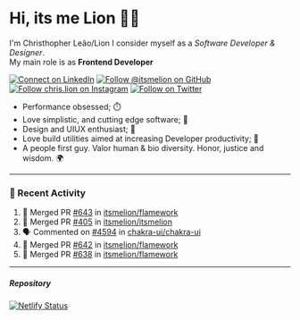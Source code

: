 # Hi, its me Lion 👋🦁

I'm Christhopher Leão/Lion
I consider myself as a _Software Developer & Designer_.<br/>My main role is as <b>Frontend Developer</b>
<br />

[![Connect on LinkedIn](https://img.shields.io/badge/--linkedin?label=LinkedIn&logo=LinkedIn&style=social)](https://www.linkedin.com/in/chrislion)
[![Follow @itsmelion on GitHub](https://img.shields.io/github/followers/itsmelion?label=follow%20%40itsmeLion&style=social)](https://github.com/itsmelion)
[![Follow chris.lion on Instagram](https://img.shields.io/badge/--instagram?label=@chris.lion&logo=Instagram&style=social)](https://instagram.com/chris.lion)
[![Follow on Twitter](https://img.shields.io/badge/--twitter?label=@ChrisLion_me&logo=Twitter&style=social)](https://twitter.com/chrislion_me)

- Performance obsessed; ⏱️
- Love simplistic, and cutting edge software; 📆
- Design and UIUX enthusiast; 🎨
- Love build utilities aimed at increasing Developer productivity; 🧰
- A people first guy. Valor human & bio diversity. Honor, justice and wisdom. 🌍

---
### 📰 Recent Activity

<!--START_SECTION:activity-->
1. 🎉 Merged PR [#643](https://github.com/itsmelion/flamework/pull/643) in [itsmelion/flamework](https://github.com/itsmelion/flamework)
2. 🎉 Merged PR [#405](https://github.com/itsmelion/itsmelion/pull/405) in [itsmelion/itsmelion](https://github.com/itsmelion/itsmelion)
3. 🗣 Commented on [#4594](https://github.com/chakra-ui/chakra-ui/issues/4594) in [chakra-ui/chakra-ui](https://github.com/chakra-ui/chakra-ui)
4. 🎉 Merged PR [#642](https://github.com/itsmelion/flamework/pull/642) in [itsmelion/flamework](https://github.com/itsmelion/flamework)
5. 🎉 Merged PR [#638](https://github.com/itsmelion/flamework/pull/638) in [itsmelion/flamework](https://github.com/itsmelion/flamework)
<!--END_SECTION:activity-->

___

##### Repository
[![Netlify Status](https://api.netlify.com/api/v1/badges/9e2e6136-1ab9-42fc-8d4e-188512d5d841/deploy-status)](https://app.netlify.com/sites/lion-portfolio/deploys)
